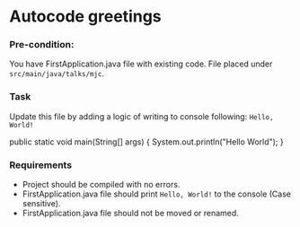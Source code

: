 # Autocode greetings

### Pre-condition:
You have FirstApplication.java file with existing code.
File placed under `src/main/java/talks/mjc`.

### Task
Update this file by adding a logic of writing to console following: `Hello, World!`

public static void main(String[] args) {
        System.out.println("Hello World");
    }

### Requirements
- Project should be compiled with no errors.
- FirstApplication.java file should print `Hello, World!` to the console (Case sensitive).
- FirstApplication.java file should not be moved or renamed. 

